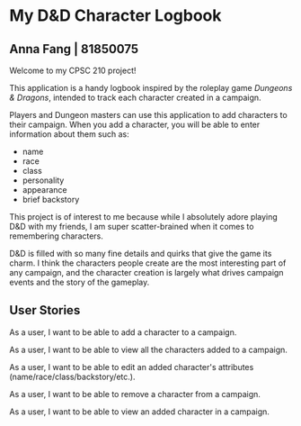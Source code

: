 # My D&D Character Logbook

## Anna Fang | 81850075

Welcome to my CPSC 210 project!

This application is a handy logbook inspired by the roleplay game
*Dungeons & Dragons*, intended to track each character created in a campaign.

Players and Dungeon masters can use this application to add characters to their campaign.
When you add a character, you will be able to enter information about them such as:

- name
- race
- class
- personality
- appearance
- brief backstory

This project is of interest to me because while I absolutely adore
playing D&D with my friends, I am super scatter-brained when it comes
to remembering characters.

D&D is filled with so many fine details and quirks that give the game
its charm. I think the characters people create are the most interesting
part of any campaign, and the character creation is largely what drives
campaign events and the story of the gameplay.

## User Stories

As a user, I want to be able to add a character to a campaign.

As a user, I want to be able to view all the characters added to a campaign.

As a user, I want to be able to edit an added character's attributes
(name/race/class/backstory/etc.).

As a user, I want to be able to remove a character from a campaign.

As a user, I want to be able to view an added character in a campaign.